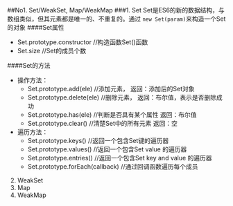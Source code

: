 ##No1. Set/WeakSet, Map/WeakMap
###1. Set
  Set是ES6的新的数据结构，与数组类似，但其元素都是唯一的、不重复的。通过 `new Set(param)`来构造一个Set的对象
####Set属性
* Set.prototype.constructor     //构造函数Set()函数
* Set.size                      //Set的成员个数

####Set的方法
* 操作方法：
  * Set.prototype.add(ele)                   //添加元素，    返回：添加后的Set对象
  * Set.prototype.delete(ele)                //删除元素，    返回：布尔值，表示是否删除成功
  * Set.prototype.has(ele)                   //判断是否具有某个属性    返回：布尔值
  * Set.prototype.clear()                    //清楚Set中的所有元素     返回：空
* 遍历方法：
  * Set.prototype.keys()                     //返回一个包含Set键的遍历器
  * Set.prototype.values()                   //返回一个包含Set value 的遍历器
  * Set.prototype.entries()                  //返回一个包含Set key and value 的遍历器
  * Set.prototype.forEach(callback)          //通过回调函数遍历每个成员

2. WeakSet
3. Map
4. WeakMap
